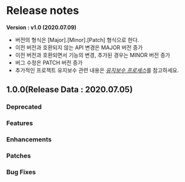 # Release notes
**Version : v1.0 (2020.07.09)**


+ 버전의 형식은 [Major].[Minor].[Patch] 형식으로 한다.
+ 이전 버전과 호환되지 않는 API 변경은 MAJOR 버전 증가
+ 이전 버전과 호환되면서 기능의 변경, 추가된 경우는 MINOR 버전 증가
+ 버그 수정은 PATCH 버전 증가
+ 추가적인 프로젝트 유지보수 관련 내용은 [_유지보수 프로세스_](https://bitbucket.org/aartdeveloper/nuxt-boilerplate/src/master/task-process.md)를 참고하세요.


## 1.0.0(Release Data : 2020.07.05)
### Deprecated
### Features
### Enhancements
### Patches
### Bug Fixes
